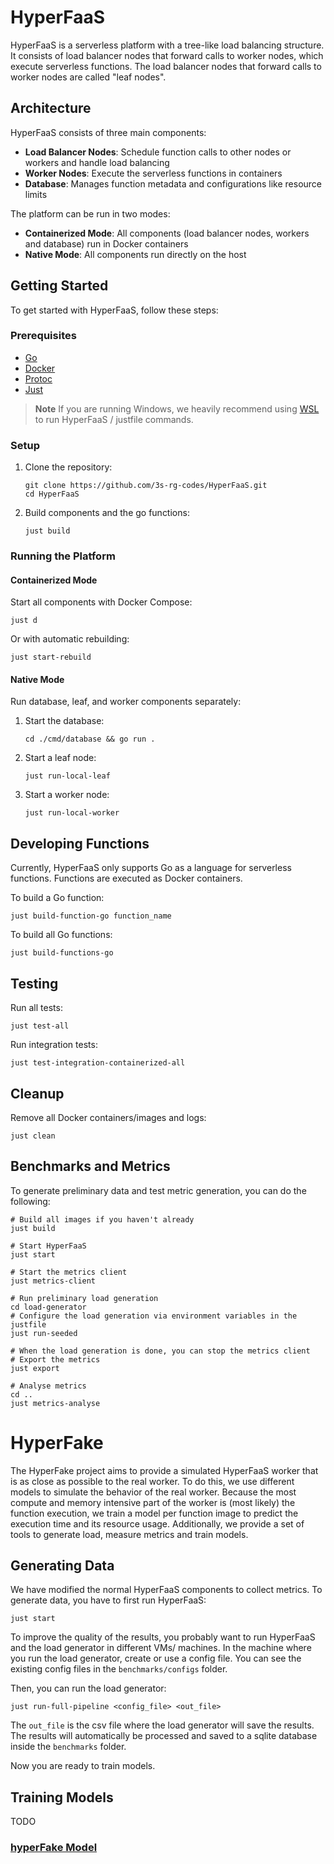 # HyperFaaS

HyperFaaS is a serverless platform with a tree-like load balancing structure. It consists of load balancer nodes that forward calls to worker nodes, which execute serverless functions.
The load balancer nodes that forward calls to worker nodes are called "leaf nodes".
## Architecture

HyperFaaS consists of three main components:

- **Load Balancer Nodes**: Schedule function calls to other nodes or workers and handle load balancing
- **Worker Nodes**: Execute the serverless functions in containers
- **Database**: Manages function metadata and configurations like resource limits

The platform can be run in two modes:
- **Containerized Mode**: All components (load balancer nodes, workers and database) run in Docker containers
- **Native Mode**: All components run directly on the host

## Getting Started
To get started with HyperFaaS, follow these steps:

### Prerequisites

- [Go](https://go.dev/doc/install)
- [Docker](https://docs.docker.com/get-docker/)
- [Protoc](https://protobuf.dev/installation/)
- [Just](https://github.com/casey/just?tab=readme-ov-file#installation)

> **Note**
> If you are running Windows, we heavily recommend using [WSL](https://learn.microsoft.com/en-us/windows/wsl/install) to run HyperFaaS / justfile commands.
### Setup

1. Clone the repository:
   ```
   git clone https://github.com/3s-rg-codes/HyperFaaS.git
   cd HyperFaaS
   ```

2. Build components and the go functions:
   ```
   just build
   ```

### Running the Platform

#### Containerized Mode

Start all components with Docker Compose:
```
just d
```

Or with automatic rebuilding:
```
just start-rebuild
```

#### Native Mode

Run database, leaf, and worker components separately:

1. Start the database:
   ```
   cd ./cmd/database && go run .
   ```

2. Start a leaf node:
   ```
   just run-local-leaf
   ```

3. Start a worker node:
   ```
   just run-local-worker
   ```

## Developing Functions

Currently, HyperFaaS only supports Go as a language for serverless functions. Functions are executed as Docker containers.

To build a Go function:
```
just build-function-go function_name
```

To build all Go functions:
```
just build-functions-go
```

## Testing

Run all tests:
```
just test-all
```

Run integration tests:
```
just test-integration-containerized-all
```

## Cleanup

Remove all Docker containers/images and logs:
```
just clean
```


## Benchmarks and Metrics

To generate preliminary data and test metric generation, you can do the following:

```
# Build all images if you haven't already
just build

# Start HyperFaaS
just start

# Start the metrics client
just metrics-client

# Run preliminary load generation
cd load-generator
# Configure the load generation via environment variables in the justfile
just run-seeded

# When the load generation is done, you can stop the metrics client
# Export the metrics
just export

# Analyse metrics
cd ..
just metrics-analyse
```

# HyperFake
The HyperFake project aims to provide a simulated HyperFaaS worker that is as close as possible to the real worker.
To do this, we use different models to simulate the behavior of the real worker. Because the most compute and memory intensive part of the worker is (most likely) the function execution, we train a model per function image to predict the execution time and its resource usage.
Additionally, we provide a set of tools to generate load, measure metrics and train models.

## Generating Data
We have modified the normal HyperFaaS components to collect metrics. To generate data, you have to first run HyperFaaS:
```
just start
```
To improve the quality of the results, you probably want to run HyperFaaS and the load generator in different VMs/ machines.
In the machine where you run the load generator, create or use a config file. You can see the existing config files in the `benchmarks/configs` folder.

Then, you can run the load generator:
```
just run-full-pipeline <config_file> <out_file>
```
The `out_file` is the csv file where the load generator will save the results.
The results will automatically be processed and saved to a sqlite database inside the `benchmarks` folder.

Now you are ready to train models.

## Training Models
TODO

### [hyperFake Model](./hyperFakeModel/README.md)
